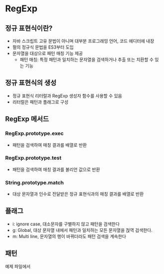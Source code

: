 # RegExp

## 정규 표현식이란?

- 자바 스크립트 고유 문법이 아니며 대부분 프로그래밍 언어, 코드 에디터에 내장
- 펄의 정규식 문법을 ES3부터 도입
- 문자열을 대상으로 패턴 매칭 기능 제공
  - 패턴 매칭: 특정 패턴과 일치하는 문자열을 검색하거나 추출 또는 치환할 수 있는 기능

## 정규 표현식의 생성

- 정규 표현식 리터럴과 RegExp 생성자 함수를 사용할 수 있음
- 리터럴은 패턴과 플래그로 구성

## RegExp 메서드

### RegExp.prototype.exec

- 패턴을 검색하여 매칭 결과를 배열로 반환

### RegExp.prototype.test

- 패턴을 검색하여 매칭 결과를 불리언 값으로 반환

### String.prototype.match

- 대상 문자열과 인수로 전달받은 정규 표현식과의 매칭 결과를 배열로 반환

## 플래그

- i: ignore case, 대소문자를 구별하지 않고 패턴을 검색한다
- g: Global, 대상 문자열 내에서 패턴과 일치하는 모든 문자열을 젅역 검색한다.
- m: Multi line, 문자열의 행이 바뀌더라도 패턴 검색을 계속한다

## 패턴
예제 파일에서
